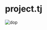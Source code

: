 # project.tj
![dop](https://user-images.githubusercontent.com/85625362/179341930-31afa37d-6acf-42ee-bf0f-1a9d84bf40cd.jpg)
